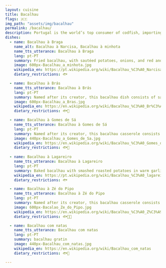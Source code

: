 ```yaml
---
layout: cuisine
title: Bacalhau
flags: 🇵🇹
img_path: "assets/img/bacalhau"
permalink: /bacalhau/
description: Portugal is the world’s top consumer of codfish, importing it from the North Atlantic in vast quantities and making it their own. Bacalhau (literally “cod”) normally refers to salt cod, produced by salting and drying the fish. This preservation technique was crucial in the days when the Portuguese roamed the world’s seas.
dishes:
  - name: Bacalhau à Braga
    name_alt: Bacalhau à Narcisa, Bacalhau à minhota
    name_tts_utterance: Bacalhau à Braga
    lang: pt-PT
    summary: Fried bacalhau, with sautéed potatoes, onions, and red and green peppers. From Braga.
    image: 600px-Bacalhau_a_minhota.jpg
    wikipedia_en: https://pt.wikipedia.org/wiki/Bacalhau_%C3%A0_Narcisa
    dietary_restrictions: 🐟

  - name: Bacalhau à Brás
    name_tts_utterance: Bacalhau à Brás
    lang: pt-PT
    summary: Named after its creator, this bacalhau dish consists of salt cod sautéed with matchstick potatoes, onions, and eggs, garnished with olives. From Bairro Alto in Lisbon.
    image: 600px-Bacalhau_a_Bras.jpg
    wikipedia_en: https://en.wikipedia.org/wiki/Bacalhau_%C3%A0_Br%C3%A1s
    dietary_restrictions: 🐟🥚

  - name: Bacalhau à Gomes de Sá
    name_tts_utterance: Bacalhau à Gomes de Sá
    lang: pt-PT
    summary: Named after its creator, this bacalhau casserole consists of bacalhau, potatoes, eggs, onion, olives, olive oil. From Porto.
    image: 440px-Bacalhau_a_Gomes_de_Sa.jpg
    wikipedia_en: https://en.wikipedia.org/wiki/Bacalhau_%C3%A0_Gomes_de_S%C3%A1
    dietary_restrictions: 🐟🥚
     
  - name: Bacalhau à Lagareiro
    name_tts_utterance: Bacalhau à Lagareiro
    lang: pt-PT
    summary: Baked bacalhau with smashed roasted potatoes in warm garlic olive oil. From Beira Litoral.
    wikipedia_en: https://pt.wikipedia.org/wiki/Bacalhau_%C3%A0_lagareiro
    dietary_restrictions: 🐟

  - name: Bacalhau à Zé do Pipo
    name_tts_utterance: Bacalhau à Zé do Pipo
    lang: pt-PT
    summary: Named after its creator, this bacalhau casserole consists of salt cod cooked in milk, onions, mashed potatoes, and mayonnaise. From Porto.
    image: 600px-Bacalao_Ze_do_Pipo.jpg
    wikipedia_en: https://en.wikipedia.org/wiki/Bacalhau_%C3%A0_Z%C3%A9_do_Pipo
    dietary_restrictions: 🐟🥛🥚

  - name: Bacalhau com natas
    name_tts_utterance: Bacalhau com natas
    lang: pt-PT
    summary: bacalhau gratin
    image: 440px-Bacalhau_com_natas.jpg
    wikipedia_en: https://en.wikipedia.org/wiki/Bacalhau_com_natas
    dietary_restrictions: 🐟🥛

---
```

